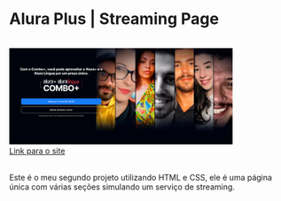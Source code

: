 <h1>Alura Plus | Streaming Page</h1>
<br/>
<img src="assets/alura-plus-print.png" alt="alura-plus" width= 80%>
</br>
<a href="https://alurastreaming.vercel.app/" target="_blank">Link para o site</a>
</br>
</br>
<p> Este é o meu segundo projeto utilizando HTML e CSS, ele é uma página única com várias seções simulando um serviço de streaming.</p>